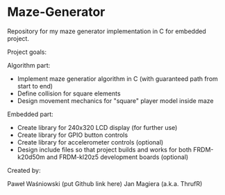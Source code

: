 # Maze-Generator
Repository for my maze generator implementation in C for embedded project.

Project goals:

  Algorithm part:
  - Implement maze generatior algorithm in C (with guaranteed path from start to end)
  - Define collision for square elements
  - Design movement mechanics for "square" player model inside maze

  Embedded part:
  - Create library for 240x320 LCD display (for further use)
  - Create library for GPIO button controls
  - Create library for accelerometer controls (optional)
  - Design include files so that project builds and works for both FRDM-k20d50m and FRDM-kl20z5 development boards (optional)

Created by:

  Paweł Waśniowski (put Github link here)
  Jan Magiera (a.k.a. ThrufR)
  
